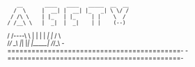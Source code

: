        __       ____   ____   _____  __  __ 
      /  \     |  __| |  __| |_   _| \ \/ / 
     / /\ \    | |_   | |_     | |    \  /  
    / /__\ \   |  _|  |  _|    | |    (--) 
   / /----\ \  | |    | |     _| |_   /  \   
  /_/      \_\ |_|    |_|    |_____| /_/\_\ 
-===========================================-
-===========================================-
